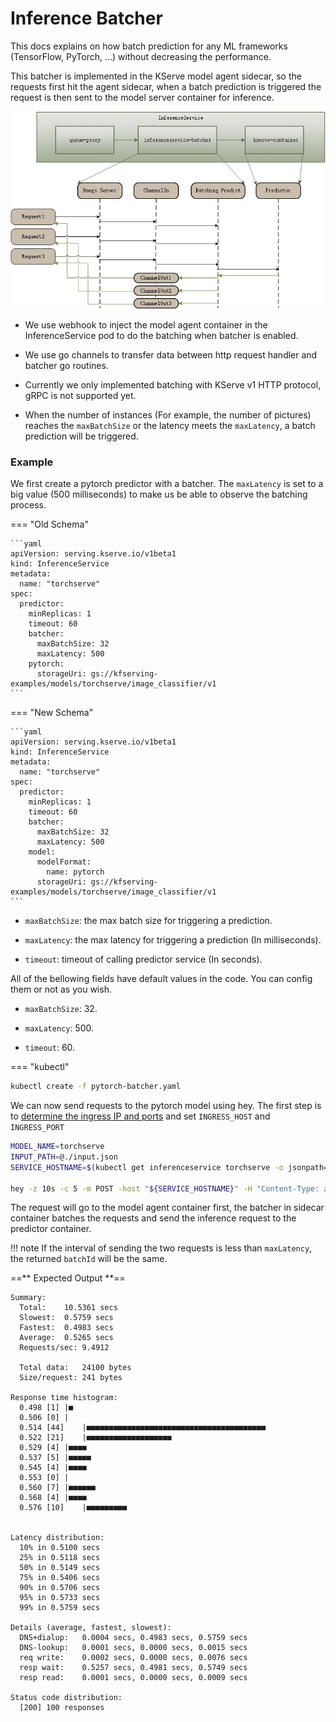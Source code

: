 # Inference Batcher

This docs explains on how batch prediction for any ML frameworks (TensorFlow, PyTorch, ...) without decreasing the performance.

This batcher is implemented in the KServe model agent sidecar, so the requests first hit the agent sidecar, when a batch prediction is triggered the request is then sent to the model server container for inference.

![Batcher](images/batcher.jpg)

* We use webhook to inject the model agent container in the InferenceService pod to do the batching when batcher is enabled.

* We use go channels to transfer data between http request handler and batcher go routines.

* Currently we only implemented batching with KServe v1 HTTP protocol, gRPC is not supported yet.

* When the number of instances (For example, the number of pictures) reaches the ```maxBatchSize``` or the latency meets the ```maxLatency```, a batch prediction will be triggered.


### Example

We first create a pytorch predictor with a batcher. The `maxLatency` is set to a big value (500 milliseconds) to make us be able to observe the batching process.

=== "Old Schema"

    ```yaml
    apiVersion: serving.kserve.io/v1beta1
    kind: InferenceService
    metadata:
      name: "torchserve"
    spec:
      predictor:
        minReplicas: 1
        timeout: 60
        batcher:
          maxBatchSize: 32
          maxLatency: 500
        pytorch:
          storageUri: gs://kfserving-examples/models/torchserve/image_classifier/v1
    ```

=== "New Schema"

    ```yaml
    apiVersion: serving.kserve.io/v1beta1
    kind: InferenceService
    metadata:
      name: "torchserve"
    spec:
      predictor:
        minReplicas: 1
        timeout: 60
        batcher:
          maxBatchSize: 32
          maxLatency: 500
        model:
          modelFormat:
            name: pytorch
          storageUri: gs://kfserving-examples/models/torchserve/image_classifier/v1
    ```

* `maxBatchSize`: the max batch size for triggering a prediction.

* `maxLatency`: the max latency for triggering a prediction (In milliseconds).

* `timeout`: timeout of calling predictor service (In seconds).

All of the bellowing fields have default values in the code. You can config them or not as you wish.

* `maxBatchSize`: 32.

* `maxLatency`: 500.

* `timeout`: 60.

=== "kubectl"
```bash
kubectl create -f pytorch-batcher.yaml
```

We can now send requests to the pytorch model using hey.
The first step is to [determine the ingress IP and ports](../../get_started/first_isvc.md#4-determine-the-ingress-ip-and-ports) and set `INGRESS_HOST` and `INGRESS_PORT`

```bash
MODEL_NAME=torchserve
INPUT_PATH=@./input.json
SERVICE_HOSTNAME=$(kubectl get inferenceservice torchserve -o jsonpath='{.status.url}' | cut -d "/" -f 3)

hey -z 10s -c 5 -m POST -host "${SERVICE_HOSTNAME}" -H "Content-Type: application/json" -D ./input.json "http://${INGRESS_HOST}:${INGRESS_PORT}/v1/models/$MODEL_NAME:predict"
```

The request will go to the model agent container first, the batcher in sidecar container batches the requests and send the inference request to the predictor container.

!!! note
    If the interval of sending the two requests is less than `maxLatency`, the returned `batchId` will be the same.


==** Expected Output **==

```
Summary:
  Total:	10.5361 secs
  Slowest:	0.5759 secs
  Fastest:	0.4983 secs
  Average:	0.5265 secs
  Requests/sec:	9.4912
  
  Total data:	24100 bytes
  Size/request:	241 bytes

Response time histogram:
  0.498 [1]	|■
  0.506 [0]	|
  0.514 [44]	|■■■■■■■■■■■■■■■■■■■■■■■■■■■■■■■■■■■■■■■■
  0.522 [21]	|■■■■■■■■■■■■■■■■■■■
  0.529 [4]	|■■■■
  0.537 [5]	|■■■■■
  0.545 [4]	|■■■■
  0.553 [0]	|
  0.560 [7]	|■■■■■■
  0.568 [4]	|■■■■
  0.576 [10]	|■■■■■■■■■


Latency distribution:
  10% in 0.5100 secs
  25% in 0.5118 secs
  50% in 0.5149 secs
  75% in 0.5406 secs
  90% in 0.5706 secs
  95% in 0.5733 secs
  99% in 0.5759 secs

Details (average, fastest, slowest):
  DNS+dialup:	0.0004 secs, 0.4983 secs, 0.5759 secs
  DNS-lookup:	0.0001 secs, 0.0000 secs, 0.0015 secs
  req write:	0.0002 secs, 0.0000 secs, 0.0076 secs
  resp wait:	0.5257 secs, 0.4981 secs, 0.5749 secs
  resp read:	0.0001 secs, 0.0000 secs, 0.0009 secs

Status code distribution:
  [200]	100 responses
```
